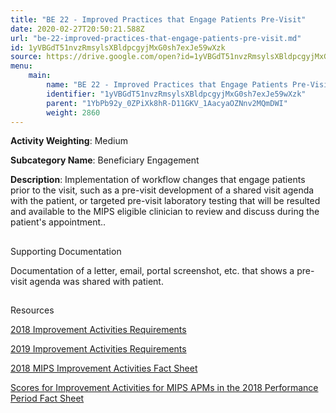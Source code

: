 ```yaml
---
title: "BE 22 - Improved Practices that Engage Patients Pre-Visit"
date: 2020-02-27T20:50:21.588Z
url: "be-22-improved-practices-that-engage-patients-pre-visit.md"
id: 1yVBGdT51nvzRmsylsXBldpcgyjMxG0sh7exJe59wXzk
source: https://drive.google.com/open?id=1yVBGdT51nvzRmsylsXBldpcgyjMxG0sh7exJe59wXzk
menu:
    main:
        name: "BE 22 - Improved Practices that Engage Patients Pre-Visit"
        identifier: "1yVBGdT51nvzRmsylsXBldpcgyjMxG0sh7exJe59wXzk"
        parent: "1YbPb92y_0ZPiXk8hR-D11GKV_1AacyaOZNnv2MQmDWI"
        weight: 2860
---
```









**Activity Weighting**: Medium

**Subcategory Name**: Beneficiary Engagement

**Description**: Implementation of workflow changes that engage patients prior to the visit, such as a pre-visit development of a shared visit agenda with the patient, or targeted pre-visit laboratory testing that will be resulted and available to the MIPS eligible clinician to review and discuss during the patient's appointment..







## 

Supporting Documentation

Documentation of a letter, email, portal screenshot, etc. that shows a pre-visit agenda was shared with patient.







## 

Resources

[2018 Improvement Activities Requirements](https://qpp.cms.gov/mips/improvement-activities?py=2018)

[2019 Improvement Activities Requirements](https://qpp.cms.gov/mips/improvement-activities?py=2019)

[2018 MIPS Improvement Activities Fact Sheet](https://qpp.cms.gov/resource/2018%20MIPS%20Improvement%20Activities%20Fact%20Sheet)

[Scores for Improvement Activities for MIPS APMs in the 2018 Performance Period Fact Sheet](https://qpp.cms.gov/resource/2018%20MIPS%20APMs%20improvement%20Activities%20scores%20fact%20sheet)

